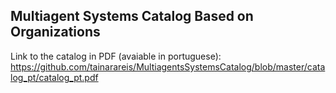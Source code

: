 
## Multiagent Systems Catalog Based on Organizations

Link to the catalog in PDF (avaiable in portuguese): https://github.com/tainarareis/MultiagentsSystemsCatalog/blob/master/catalog_pt/catalog_pt.pdf

